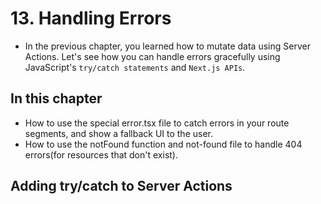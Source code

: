 # 13. Handling Errors

- In the previous chapter, you learned how to mutate data using Server Actions. Let's see how you can handle errors gracefully using JavaScript's `try/catch statements` and `Next.js APIs`.

## In this chapter

- How to use the special error.tsx file to catch errors in your route segments, and show a fallback UI to the user.
- How to use the notFound function and not-found file to handle 404 errors(for resources that don't exist).

## Adding try/catch to Server Actions
